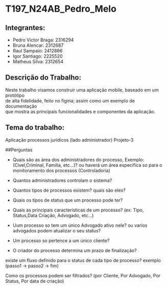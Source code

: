 # T197_N24AB_Pedro_Melo

## Integrantes:

- Pedro Víctor Braga: 2316294
- Bruna Alencar: 2312687
- Raul Sampaio: 2412886
- Igor Santiago: 2225520
- Matheus Silva: 2312654

## Descrição do Trabalho:

Neste trabalho visamos construir uma aplicação mobile, baseado em um protótipo  
de alta fidelidade, feito no figma; assim como um exemplo de documentação  
que mostra as principais funcionalidades e componentes da aplicação.

## Tema do trabalho:

Aplicação processos jurídicos (lado administrador) Projeto-3

##Perguntas

- Quais são as área dos administradores do processo, Exemplo: (Civel,Criminal, Familia, etc...)? ou haverá um área especifica so para o monitoramento dos processos (Controladoria)

- Quantos administradores controlam o sistema?

- Quantos tipos de processos existem? quais são eles?

- Quais os tipos de status que um processo pode ter?

- Quais as principais características de um processo?
  (ex: Tipo, Status,Data Criação, Advogado, etc...)

- Uum processo so tem um único Advogado ativo nele? ou varios advogados podem atualizar o seu status?

- Um processo so pertence a um único cliente?

- O criador do processo determina um prazo de finalização?

existe um fluxo definido para o status de cada tipo de processo?
exemplo (passo1 -> passo2 -> fim)

Como os processos podem ser filtrados?
(por Cliente, Por Advogado, Por Status, Por data de criação)
